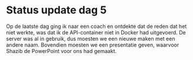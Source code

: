 # Status update dag 5

Op de laatste dag ging ik naar een coach en ontdekte dat de reden dat het niet werkte, was dat ik de API-container niet in Docker had uitgevoerd. De server was al in gebruik, dus moesten we een nieuwe maken met een andere naam. Bovendien moesten we een presentatie geven, waarvoor Shazib de PowerPoint voor ons had gemaakt.